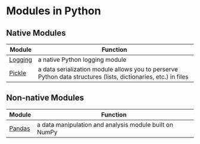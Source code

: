 # Modules in Python

## Native Modules
| Module | Function |
| ------ | -------- |
| [Logging](https://github.com/EthanC2/Notes-and-Writeups/blob/main/Python/Modules/Logging.md) | a native Python logging module |
| [Pickle](https://github.com/EthanC2/Notes-and-Writeups/blob/main/Python/Modules/Pickling.md) | a data serialization module allows you to perserve Python data structures (lists, dictionaries, etc.) in files |

## Non-native Modules
| Module | Function |
| ------ | -------- |
| [Pandas](https://github.com/EthanC2/Notes-and-Writeups/blob/main/Python/Modules/Pandas.md) | a data manipulation and analysis module built on NumPy |
